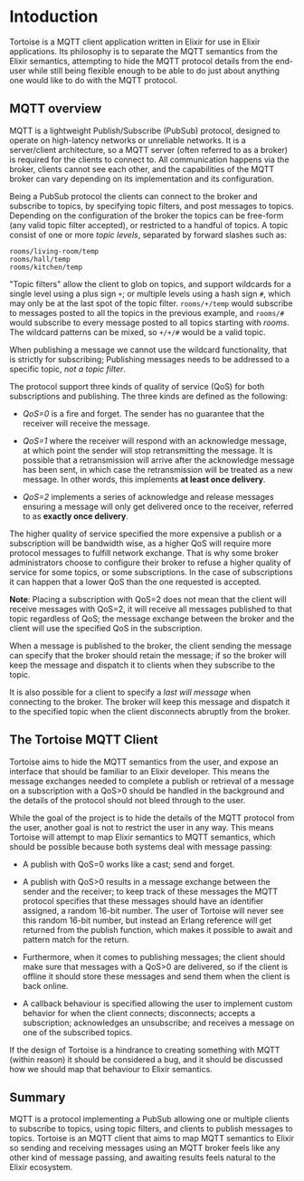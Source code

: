 # Intoduction

Tortoise is a MQTT client application written in Elixir for use in
Elixir applications. Its philosophy is to separate the MQTT semantics
from the Elixir semantics, attempting to hide the MQTT protocol
details from the end-user while still being flexible enough to be able
to do just about anything one would like to do with the MQTT protocol.

## MQTT overview

MQTT is a lightweight Publish/Subscribe (PubSub) protocol, designed to
operate on high-latency networks or unreliable networks. It is a
server/client architecture, so a MQTT server (often referred to as a
broker) is required for the clients to connect to. All communication
happens via the broker, clients cannot see each other, and the
capabilities of the MQTT broker can vary depending on its
implementation and its configuration.

Being a PubSub protocol the clients can connect to the broker and
subscribe to topics, by specifying topic filters, and post messages to
topics. Depending on the configuration of the broker the topics can be
free-form (any valid topic filter accepted), or restricted to a
handful of topics. A topic consist of one or more *topic levels*,
separated by forward slashes such as:

    rooms/living-room/temp
    rooms/hall/temp
    rooms/kitchen/temp

"Topic filters" allow the client to glob on topics, and support
wildcards for a single level using a plus sign `+`; or multiple levels
using a hash sign `#`, which may only be at the last spot of the topic
filter. `rooms/+/temp` would subscribe to messages posted to all the
topics in the previous example, and `rooms/#` would subscribe to every
message posted to all topics starting with *rooms*. The wildcard
patterns can be mixed, so `+/+/#` would be a valid topic.

When publishing a message we cannot use the wildcard functionality,
that is strictly for subscribing; Publishing messages needs to be
addressed to a specific topic, *not a topic filter*.

The protocol support three kinds of quality of service (QoS) for both
subscriptions and publishing. The three kinds are defined as the
following:

  - *QoS=0* is a fire and forget. The sender has no guarantee that the
    receiver will receive the message.

  - *QoS=1* where the receiver will respond with an acknowledge
    message, at which point the sender will stop retransmitting the
    message. It is possible that a retransmission will arrive after
    the acknowledge message has been sent, in which case the
    retransmission will be treated as a new message. In other words,
    this implements **at least once delivery**.

  - *QoS=2* implements a series of acknowledge and release messages
    ensuring a message will only get delivered once to the receiver,
    referred to as **exactly once delivery**.

The higher quality of service specified the more expensive a publish
or a subscription will be bandwidth wise, as a higher QoS will require
more protocol messages to fulfill network exchange. That is why some
broker administrators choose to configure their broker to refuse
a higher quality of service for some topics, or some subscriptions. In
the case of subscriptions it can happen that a lower QoS than the one
requested is accepted.

**Note**: Placing a subscription with QoS=2 does not mean that the
client will receive messages with QoS=2, it will receive all
messages published to that topic regardless of QoS; the message
exchange between the broker and the client will use the specified QoS
in the subscription.

When a message is published to the broker, the client sending the
message can specify that the broker should retain the message; if so
the broker will keep the message and dispatch it to clients when they
subscribe to the topic.

It is also possible for a client to specify a *last will message* when
connecting to the broker. The broker will keep this message and
dispatch it to the specified topic when the client disconnects abruptly
from the broker.

## The Tortoise MQTT Client

Tortoise aims to hide the MQTT semantics from the user, and expose an
interface that should be familiar to an Elixir developer. This means
the message exchanges needed to complete a publish or retrieval of a
message on a subscription with a QoS>0 should be handled in the
background and the details of the protocol should not bleed through to
the user.

While the goal of the project is to hide the details of the MQTT
protocol from the user, another goal is not to restrict the user in any
way. This means Tortoise will attempt to map Elixir semantics to
MQTT semantics, which should be possible because both systems deal
with message passing:

  - A publish with QoS=0 works like a cast; send and forget.

  - A publish with QoS>0 results in a message exchange between the
    sender and the receiver; to keep track of these messages the MQTT
    protocol specifies that these messages should have an identifier
    assigned, a random 16-bit number. The user of Tortoise will never
    see this random 16-bit number, but instead an Erlang reference
    will get returned from the publish function, which makes it
    possible to await and pattern match for the return.

  - Furthermore, when it comes to publishing messages; the client
    should make sure that messages with a QoS>0 are delivered, so if
    the client is offline it should store these messages and send them
    when the client is back online.

  - A callback behaviour is specified allowing the user to implement
    custom behavior for when the client connects; disconnects; accepts
    a subscription; acknowledges an unsubscribe; and receives a message
    on one of the subscribed topics.

If the design of Tortoise is a hindrance to creating something with
MQTT (within reason) it should be considered a bug, and it should be
discussed how we should map that behaviour to Elixir semantics.

## Summary

MQTT is a protocol implementing a PubSub allowing one or multiple
clients to subscribe to topics, using topic filters, and clients to
publish messages to topics. Tortoise is an MQTT client that aims to map
MQTT semantics to Elixir so sending and receiving messages using an
MQTT broker feels like any other kind of message passing, and awaiting
results feels natural to the Elixir ecosystem.

